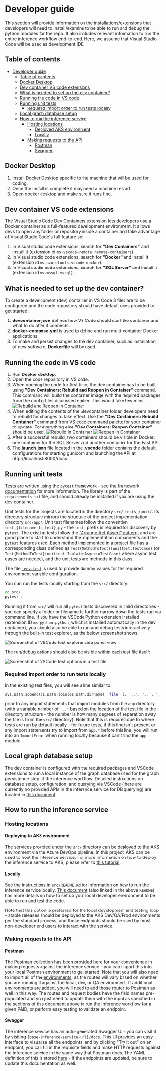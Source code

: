 # Developer guide

This section will provide information on the installations/extensions that developers will need to install/examine to be able to run and debug the python modules for the repo.
It also includes relevant information to run the entire inference workflow end-to-end.
Here, we assume that Visual Studio Code will be used as development IDE.

## Table of contents

- [Developer guide](#developer-guide)
  - [Table of contents](#table-of-contents)
  - [Docker Desktop](#docker-desktop)
  - [Dev container VS code extensions](#dev-container-vs-code-extensions)
  - [What is needed to set up the dev container?](#what-is-needed-to-set-up-the-dev-container)
  - [Running the code in VS code](#running-the-code-in-vs-code)
  - [Running unit tests](#running-unit-tests)
    - [Required import order to run tests locally](#required-import-order-to-run-tests-locally)
  - [Local graph database setup](#local-graph-database-setup)
  - [How to run the inference service](#how-to-run-the-inference-service)
    - [Hosting locations](#hosting-locations)
      - [Deployed AKS environment](#deployed-aks-environment)
      - [Locally](#locally)
    - [Making requests to the API](#making-requests-to-the-api)
      - [Postman](#postman)
      - [Swagger](#swagger)

## Docker Desktop

1. Install [Docker Desktop](https://www.docker.com) specific to the machine that will be used for coding.
1. Once the install is complete it may need a machine restart.
1. Open docker desktop and make sure it runs fine.

## Dev container VS code extensions

The Visual Studio Code Dev Containers extension lets developers use a Docker container as a full-featured development environment. It allows devs to open any folder or repository inside a container and take advantage of Visual Studio Code's full feature set

1. In Visual studio code extensions, search for **"Dev Containers"** and install it (extension id `ms-vscode-remote.remote-containers`).
1. In Visual studio code extensions, search for **"Docker"** and install it (extension id `ms-azuretools.vscode-docker`).
1. In Visual studio code extensions, search for **"SQL Server"** and install it (extension id `ms-mssql.mssql`).

## What is needed to set up the dev container?

To create a development (dev) container in VS Code 3 files are to be configured and the code repository should have default ones provided to get started:

1. **devcontainer.json** defines how VS Code should start the container and what to do after it connects.
1. **docker-compose.yml** is used tp define and run multi-container Docker applications.
1. To make and persist changes to the dev container, such as installation of new software, **Dockerfile** will be used.

## Running the code in VS code

1. Run **Docker desktop**.
1. Open the code repository in VS code.
1. When opening the code for first time, the dev container has to be built using **"Dev Containers: Rebuild and Reopen in Container"** command. This command will build the container image with the required packages from the config files discussed earlier. This would take few mins.
![Rebuild and Reopen in Container](/docs/images/RebuildAndReopenContainer.jpg)
1. When editing the contents of the .devcontainer folder, developers need to rebuild for changes to take effect. Use the **"Dev Containers: Rebuild Container"** command from VS code command palette for your container to update. For everything else **"Dev Containers: Reopen Container"** should be used.
![Rebuild in Container](/docs/images/RebuildContainer.jpg)
![Reopen in Container](/docs/images/ReopenContainer.jpg)
1. After a successful rebuild, two containers should be visible in Docker: one container for the SQL Server and another container for the Fast API.
1. The **launch.json** file located in the **.vscode** folder contains the default configurations for starting gunicorn and launching the API at http://localhost:8000/docs.

## Running unit tests

Tests are written using the `pytest` framework - see [the framework documentation](https://docs.pytest.org/en/7.3.x/) for more information.
The library is part of the `requirements.txt` file, and should already be installed if you are using the dev container.

Unit tests for the projects are located in the directory `src/_tests_/unit/`.
Its directory structure mirrors the structure of the project implementation directory `src/app/`.
Unit test filenames follow the convention `test_{filename_to_test}.py` - the `test_` prefix is required for discovery by `pytest`.
The existing tests follow the ["Arrange Act Assert" pattern](https://automationpanda.com/2020/07/07/arrange-act-assert-a-pattern-for-writing-good-tests/), and are good place to start to understand the implementation components and the `pytest` features used.
Each method implemented in a project file has a corresponding class defined as `Test{MethodToTest}(unittest.TestCase)` (or `Test{MethodToTest}(unittest.IsolatedAsyncioTestCase)` where async test cases are needed), and the unit tests are methods in this class.

The file [`.env.test`](../src/.env.test) is used to provide dummy values for the required environment variable configuration.

You can run the tests locally starting from the `src/` directory:

```sh
cd src/
pytest .
```

Running it from `src/` will run all `pytest` tests discovered in child directories - you can specify a folder or filename to further narrow down the tests run via command line.
If you have the VSCode Python extension installed (extension ID `ms-python.python`, which is installed automatically in the dev container), you should also be able to run and debug tests interactively through the built-in test explorer, as the below screenshot shows.

![Screenshot of VSCode test explorer side panel view](assets/vscode-test-explorer.png)

The run/debug options should also be visible within each test file itself:

![Screenshot of VSCode test options in a test file](assets/vscode-inline-test-view.png)

### Required import order to run tests locally

In the existing test files, you will see a line similar to

```python
sys.path.append(os.path.join(os.path.dirname(__file__), '..', '..', '..', '..'))
```

prior to any import statements that import modules from the `app` directory (with a variable number of `'..'` based on the location of the test file in the directory structure - the number is how many degrees of separation away the file is from the `src/` directory).
Note that this is required due to where tests are run by default locally -
for future tests, if this line isn't present or any import statements try to import from `app.*` before this line, you will run into an `ImportError` when running locally because it can't find the `app` module.

## Local graph database setup

The dev container is configured with the required packages and VSCode extensions to run a local instance of the graph database used for the graph persistence step of the inference workflow.
Detailed instructions on database setup, configuration, and querying via VSCode (there are currently no provided APIs in the inference service for DB querying) are located in [this document](./development_graph_db_setup.md).

## How to run the inference service

### Hosting locations

#### Deploying to AKS environment

The services provided under the `src/` directory can be deployed to the AKS environment via the Azure DevOps pipeline. In this project, AKS can be used to host the inference service. For more information on how to deploy the inference service to AKS, please refer to [this tutorial](https://learn.microsoft.com/en-us/azure/aks/tutorial-kubernetes-deploy-application?tabs=azure-cli).

#### Locally

See the [instructions in `src/README.md`](../src/README.md#running-locally) for information on how to run the inference service locally.
[This document](./local_development_setup.md) (also linked in the above `README`) has more details on how to set up your local developer environment to be able to run and test the code.

Note that this option is preferred for the local development and testing loop - stable releases should be deployed to the AKS Dev/QA/Prod environments per the standard process, and those endpoints should be used by most non-developer end users to interact with the service.

### Making requests to the API

#### Postman

The [Postman](https://www.postman.com/) collection has been provided [here](./postman/PID_Digitization.postman_collection.json) for your convenience in making requests against the inference service - you can import this into your local Postman environment to get started.
Note that you will also need to import all of the [environments](./postman/environments/PID_Digitization_Web_API_Local.postman_environment.json), as the routes will vary based on whether you are running it against the local, dev, or QA environment.
If additional environments are added, you will need to add those routes to Postman as well in this way.
The routes and request bodies have the field names pre-populated and you just need to update them with the input as specified in the sections of this document above to run the inference workflow for a given P&ID, or perform easy testing to validate an endpoint.

#### Swagger

The inference service has an auto-generated Swagger UI - you can visit it by visiting `{base-inference-service-url}/docs`.
This UI provides an easy interface to visualize all the endpoints, and by clicking "Try it out" on an endpoint, you can fill in the requisite fields and make HTTP requests against the inference service in the same way that Postman does.
The YAML definition of this is stored [here](./webapi-swagger.yaml) - if the endpoints are updated, be sure to update this documentation as well.